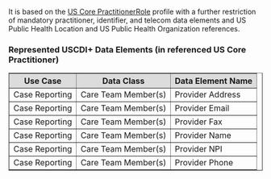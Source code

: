 It is based on the [US Core PractitionerRole]({{site.data.fhir.ver.hl7fhiruscore}}/StructureDefinition-us-core-practitionerrole.html) profile with a further restriction of mandatory practitioner, identifier, and telecom data elements and US Public Health Location and US Public Health Organization references.

### Represented USCDI+ Data Elements (in referenced US Core Practitioner)

<table border="1">
    <thead>
        <tr style="background-color:#DCDCDC">
            <th style="text-align: center; vertical-align: middle;">Use Case</th>
            <th style="text-align: center; vertical-align: middle;">Data Class</th>
            <th style="text-align: center; vertical-align: middle;">Data Element Name</th>
        </tr>
    </thead>
    <tbody>
        <tr>
            <td>Case Reporting</td>
            <td>Care Team Member(s)</td>
            <td>Provider Address</td>
        </tr>
        <tr>
            <td>Case Reporting</td>
            <td>Care Team Member(s)</td>
            <td>Provider Email</td>
        </tr>
        <tr>
            <td>Case Reporting</td>
            <td>Care Team Member(s)</td>
            <td>Provider Fax</td>
        </tr>
        <tr>
            <td>Case Reporting</td>
            <td>Care Team Member(s)</td>
            <td>Provider Name</td>
        </tr>
        <tr>
            <td>Case Reporting</td>
            <td>Care Team Member(s)</td>
            <td>Provider NPI</td>
        </tr>
        <tr>
            <td>Case Reporting</td>
            <td>Care Team Member(s)</td>
            <td>Provider Phone</td>
        </tr>
    </tbody>
</table>